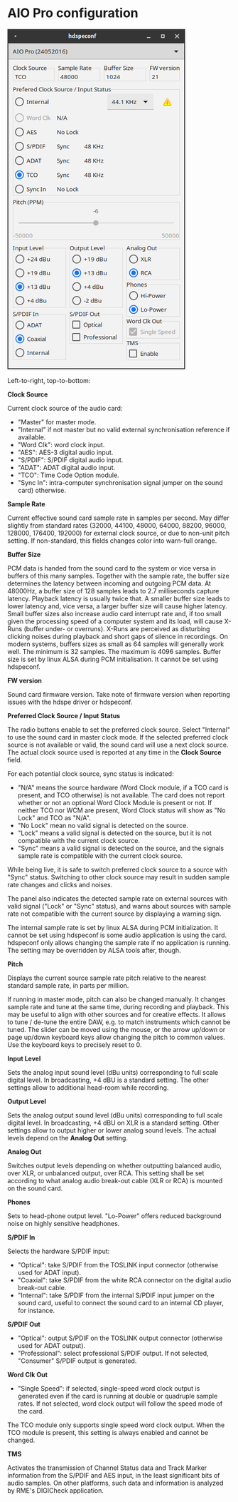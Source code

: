 # AIO Pro configuration

![AIO Pro control panel](AioProTCO.png "AIO Pro control panel")

Left-to-right, top-to-bottom:

**Clock Source**

Current clock source of the audio card:
- "Master" for master mode. 
- "Internal" if not master but no valid external synchronisation reference if available. 
- "Word Clk": word clock input.
- "AES": AES-3 digital audio input.
- "S/PDIF": S/PDIF digital audio input.
- "ADAT": ADAT digital audio input.
- "TCO": Time Code Option module.
- "Sync In": intra-computer synchronisation signal jumper on the sound card) otherwise.

**Sample Rate**

Current effective sound card sample rate in samples per second. May differ slightly from standard rates (32000, 44100, 48000, 64000, 88200, 96000, 128000, 176400, 192000) for external clock source, or due to non-unit pitch setting. If non-standard, this fields changes color into warn-full orange.

**Buffer Size**

PCM data is handed from the sound card to the system or vice versa in buffers of this many samples. Together with the sample rate, the buffer size determines the latency between incoming and outgoing PCM data. At 48000Hz, a buffer size of 128 samples leads to 2.7 milliseconds capture latency. Playback latency is usually twice that.  A smaller buffer size leads to lower latency and, vice versa, a larger buffer size will cause higher latency. Small buffer sizes also increase audio card interrupt rate and, if too small given the processing speed of a computer system and its load, will cause X-Runs (buffer under- or overruns). X-Runs are perceived as disturbing clicking noises during playback and short gaps of silence in recordings. On modern systems, buffers sizes as small as 64 samples will generally work well. The minimum is 32 samples. The maximum is 4096 samples. Buffer size is set by linux ALSA during PCM initialisation. It cannot be set using hdspeconf.

**FW version**

Sound card firmware version. Take note of firmware version when reporting issues with the hdspe driver or hdspeconf.

**Preferred Clock Source / Input Status**

The radio buttons enable to set the preferred clock source. Select "Internal" to use the sound card in master clock mode. If the selected preferred clock source is not available or valid, the sound card will use a next clock source. The actual clock source used is reported at any time in the **Clock Source** field.

For each potential clock source, sync status is indicated: 
- "N/A" means the source hardware (Word Clock module, if a TCO card is present, and TCO otherwise) is not available. The card does not report whether or not an optional Word Clock Module is present or not. If neither TCO nor WCM are present, Word Clock status will show as "No Lock" and TCO as "N/A".
- "No Lock" mean no valid signal is detected on the source. 
- "Lock" means a valid signal is detected on the source, but it is not compatible with the current clock source.
- "Sync" means a valid signal is detected on the source, and the signals sample rate is compatible with the current clock source.

While being live, it is safe to switch preferred clock source to a source with "Sync" status. Switching to other clock source may result in sudden sample rate changes and clicks and noises.

The panel also indicates the detected sample rate on external sources with valid signal ("Lock" or "Sync" status), and warns about sources with sample rate not compatible with the current source by displaying a warning sign.

The internal sample rate is set by linux ALSA during PCM initialization. It cannot be set using hdspeconf is some audio application is using the card. hdspeconf only allows changing the sample rate if no application is running. The setting may be overridden by ALSA tools after, though.

**Pitch**

Displays the current source sample rate pitch relative to the nearest standard sample rate, in parts per million. 

If running in master mode, pitch can also be changed manually. It changes sample rate and tune at the same time, during recording and playback. This may be useful to align with other sources and for creative effects. It allows to tune / de-tune the entire DAW, e.g. to match instruments which cannot be tuned. The slider can be moved using the mouse, or the arrow up/down or page up/down keyboard keys allow changing the pitch to common values. Use the keyboard keys to precisely reset to 0.

**Input Level**

Sets the analog input sound level (dBu units) corresponding to full scale digital level. In broadcasting, +4 dBU is a standard setting. The other settings allow to additional head-room while recording.

**Output Level**

Sets the analog output sound level (dBu units) corresponding to full scale digital level. In broadcasting, +4 dBU on XLR is a standard setting. Other settings allow to output higher or lower analog sound levels. The actual levels depend on the **Analog Out** setting.

**Analog Out**

Switches output levels depending on whether outputting balanced audio, over XLR, or unbalanced output, over RCA. This setting shall be set according to what analog audio break-out cable (XLR or RCA) is mounted on the sound card.

**Phones**

Sets to head-phone output level. "Lo-Power" offers reduced background noise on highly sensitive headphones.

**S/PDIF In**

Selects the hardware S/PDIF input:
- "Optical": take S/PDIF from the TOSLINK input connector (otherwise used for ADAT input).
- "Coaxial": take S/PDIF from the white RCA connector on the digital audio break-out cable.
- "Internal": take S/PDIF from the internal S/PDIF input jumper on the sound card, useful to connect the sound card to an internal CD player, for instance.

**S/PDIF Out**

- "Optical": output S/PDIF on the TOSLINK output connector (otherwise used for ADAT output).
- "Professional": select professional S/PDIF output. If not selected, "Consumer" S/PDIF output is generated.

**Word Clk Out**

- "Single Speed": if selected, single-speed word clock output is generated even if the card is running at double or quadruple sample rates. If not selected, word clock output will follow the speed mode of the card.

The TCO module only supports single speed word clock output. When the TCO module is present, this setting is always enabled and cannot be changed.

**TMS**

Activates the transmission of Channel Status data and Track Marker information from the S/PDIF and AES input, in the least significant bits of audio samples. On other platforms, such data and information is analyzed by RME's DIGICheck application.


